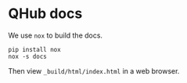 # QHub docs

We use `nox` to build the docs.

```
pip install nox
nox -s docs
```

Then view `_build/html/index.html` in a web browser.
